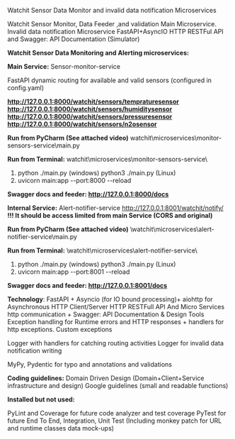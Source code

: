 Watchit Sensor Data Monitor and invalid data notification Microservices

Watchit Sensor Monitor, Data Feeder ,and validation Main Microservice. Invalid data notification Microservice FastAPI+AsyncIO HTTP RESTFul API and Swagger: API Documentation (Simulator)


**Watchit Sensor Data Monitoring and Alerting 
microservices:**

**Main Service:**
Sensor-monitor-service

FastAPI dynamic routing for available and valid sensors (configured in config.yaml)

**http://127.0.0.1:8000/watchit/sensors/tempraturesensor
http://127.0.0.1:8000/watchit/sensors/humiditysensor
http://127.0.0.1:8000/watchit/sensors/pressuresensor
http://127.0.0.1:8000/watchit/sensors/n2osensor**

**Run from PyCharm (See attached video)**
watchit\microservices\monitor-sensors-service\main.py

**Run from Terminal:**
watchit\microservices\monitor-sensors-service\
1. python ./main.py (windows) python3 ./main.py (Linux)
2. uvicorn main:app --port:8000 --reload

**Swagger docs and feeder: http://127.0.0.1:8000/docs**

**Internal Service:**
Alert-notifier-service
http://127.0.0.1:8001/watchit/notify/
**!!! It should be access limited from main Service (CORS and original)**

**Run from PyCharm (See attached video)**
\watchit\microservices\alert-notifier-service\main.py

**Run from Terminal:**
\watchit\microservices\alert-notifier-service\
1. python ./main.py (windows) python3 ./main.py (Linux)
2. uvicorn main:app --port:8001 --reload 

**Swagger docs and feeder: http://127.0.0.1:8001/docs**

**Technology**:
FastAPI + Asyncio (for IO bound processing)+ aiohttp for Asynchronous HTTP Client/Server HTTP RESTFull API
And Micro Services http communication + Swagger: API Documentation & Design Tools
Exception handling for Runtime errors and HTTP responses + handlers for http exceptions.
Custom exceptions

Logger with handlers for catching routing activities
Logger for invalid data notification writing

MyPy, Pydentic for typo and annotations and validations

**Coding guidelines:**
Domain Driven Design (Domain+Client+Service infrastructure and design)
Google guidelines (small and readable functions)

**Installed but not used:**

PyLint and Coverage for future code analyzer and test coverage
PyTest for future End To End, Integration, Unit Test (Including monkey patch for URL and runtime classes data mock-ups)
